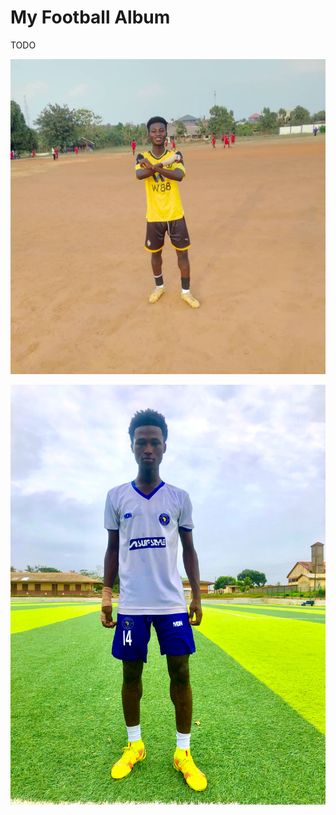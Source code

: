# My Football Album

TODO

![alt](4b33607d-e60d-4813-a3e0-e4204796ca59.jpeg)

![alt](IMG_0636.jpeg)
